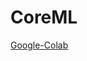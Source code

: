 # CoreML
 [Google-Colab](https://colab.research.google.com/drive/1EGHQX4Dk6WdVlhBkEd9K4W31fZm-bxjg?usp=sharing)
